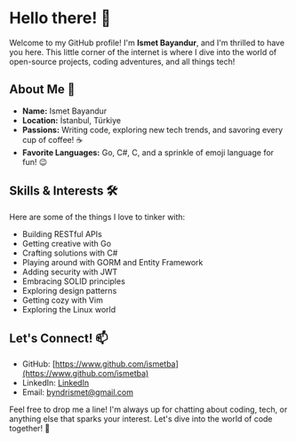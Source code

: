 # Hello there! 👋

Welcome to my GitHub profile! I'm **Ismet Bayandur**, and I'm thrilled to have you here. This little corner of the internet is where I dive into the world of open-source projects, coding adventures, and all things tech!

## About Me 🚀

- **Name:** Ismet Bayandur
- **Location:** İstanbul, Türkiye
- **Passions:** Writing code, exploring new tech trends, and savoring every cup of coffee! ☕️
- **Favorite Languages:** Go, C#, C, and a sprinkle of emoji language for fun! 😉

## Skills & Interests 🛠️

Here are some of the things I love to tinker with:

- Building RESTful APIs
- Getting creative with Go
- Crafting solutions with C#
- Playing around with GORM and Entity Framework
- Adding security with JWT
- Embracing SOLID principles
- Exploring design patterns
- Getting cozy with Vim
- Exploring the Linux world
<!---
## Projects & Contributions 💼

I've had the pleasure of collaborating on some fantastic open-source projects:

1. [Project Name](link): Adding features and squashing bugs with an awesome community. 💡
2. [Project Name](link): Bringing a splash of color to codebases everywhere. 🎨
3. [Project Name](link): Building relationships as strong as our code. 💻
-->
## Let's Connect! 📫

- GitHub: [https://www.github.com/ismetba](https://www.github.com/ismetba)
- LinkedIn: [LinkedIn](https://www.linkedin.com/in/ismetbyndr?utm_source=share&utm_campaign=share_via&utm_content=profile&utm_medium=android_app)
- Email: [byndrismet@gmail.com](mailto:byndrismet@gmail.com)

Feel free to drop me a line! I'm always up for chatting about coding, tech, or anything else that sparks your interest. Let's dive into the world of code together! 🎉
